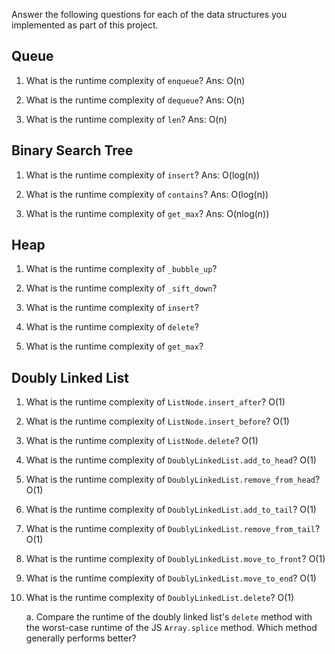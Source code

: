 Answer the following questions for each of the data structures you implemented as part of this project.

## Queue

1. What is the runtime complexity of `enqueue`?
    Ans: O(n)

2. What is the runtime complexity of `dequeue`?
    Ans: O(n)

3. What is the runtime complexity of `len`?
    Ans: O(n)

## Binary Search Tree

1. What is the runtime complexity of `insert`? 
    Ans: O(log(n))

2. What is the runtime complexity of `contains`?
    Ans: O(log(n))

3. What is the runtime complexity of `get_max`? 
    Ans: O(nlog(n))

## Heap

1. What is the runtime complexity of `_bubble_up`?

2. What is the runtime complexity of `_sift_down`?

3. What is the runtime complexity of `insert`?

4. What is the runtime complexity of `delete`?

5. What is the runtime complexity of `get_max`?

## Doubly Linked List

1. What is the runtime complexity of `ListNode.insert_after`?
    O(1)

2. What is the runtime complexity of `ListNode.insert_before`?
    O(1)

3. What is the runtime complexity of `ListNode.delete`?
    O(1)

4. What is the runtime complexity of `DoublyLinkedList.add_to_head`?
    O(1)

5. What is the runtime complexity of `DoublyLinkedList.remove_from_head`?
    O(1)

6. What is the runtime complexity of `DoublyLinkedList.add_to_tail`?
    O(1)

7. What is the runtime complexity of `DoublyLinkedList.remove_from_tail`?
    O(1)

8. What is the runtime complexity of `DoublyLinkedList.move_to_front`?
    O(1)

9. What is the runtime complexity of `DoublyLinkedList.move_to_end`?
    O(1)

10. What is the runtime complexity of `DoublyLinkedList.delete`?
    O(1)

    a. Compare the runtime of the doubly linked list's `delete` method with the worst-case runtime of the JS `Array.splice` method. Which method generally performs better?